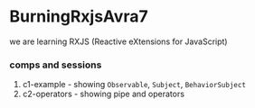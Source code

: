 # BurningRxjsAvra7
 
we are learning RXJS (Reactive eXtensions for JavaScript)

### comps and sessions
1. c1-example - showing `Observable`, `Subject`, `BehaviorSubject`
2. c2-operators - showing pipe and operators

